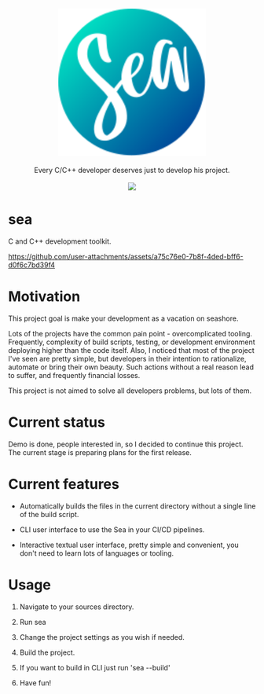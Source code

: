 <p align="center">
  <img src="logo.svg" width="300"/><br/><br/>
  Every C/C++ developer deserves just to develop his project.<br/><br/>
  <a href="https://github.com/Artem-Shapovalov/sea/actions/workflows/build.yml">
    <img src="https://github.com/Artem-Shapovalov/sea/actions/workflows/build.yml/badge.svg"/>
  </a>
</p>

# sea

C and C++ development toolkit.

https://github.com/user-attachments/assets/a75c76e0-7b8f-4ded-bff6-d0f6c7bd39f4

# Motivation

This project goal is make your development as a vacation on seashore.

Lots of the projects have the common pain point - overcomplicated tooling. Frequently, complexity of build scripts, testing, or development environment deploying higher than the code itself. Also, I noticed that most of the project I've seen are pretty simple, but developers in their intention to rationalize, automate or bring their own beauty. Such actions without a real reason lead to suffer, and frequently financial losses.

This project is not aimed to solve all developers problems, but lots of them.

# Current status

Demo is done, people interested in, so I decided to continue this project. The current stage is preparing plans for the first release.

# Current features

- Automatically builds the files in the current directory without a single line of the build script.

- CLI user interface to use the Sea in your CI/CD pipelines.

- Interactive textual user interface, pretty simple and convenient, you don't need to learn lots of languages or tooling.

# Usage

1. Navigate to your sources directory.

2. Run sea

3. Change the project settings as you wish if needed.

4. Build the project.

5. If you want to build in CLI just run 'sea --build'

6. Have fun!
